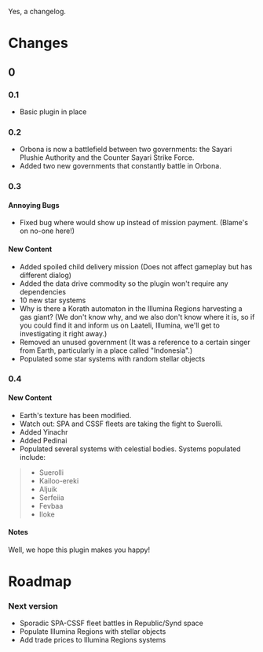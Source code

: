 Yes, a changelog.


# Changes
## 0
### 0.1
* Basic plugin in place
### 0.2
* Orbona is now a battlefield between two governments: the Sayari Plushie Authority and the Counter Sayari Strike Force.
* Added two new governments that constantly battle in Orbona.
### 0.3
#### Annoying Bugs
* Fixed bug where <credits> would show up instead of mission payment. (Blame's on no-one here!)
#### New Content
* Added spoiled child delivery mission (Does not affect gameplay but has different dialog)
* Added the data drive commodity so the plugin won't require any dependencies
* 10 new star systems
* Why is there a Korath automaton in the Illumina Regions harvesting a gas giant? (We don't know why, and we also don't know where it is, so if you could find it and inform us on Laateli, Illumina, we'll get to investigating it right away.)
* Removed an unused government (It was a reference to a certain singer from Earth, particularly in a place called "Indonesia".)
* Populated some star systems with random stellar objects
### 0.4
#### New Content
* Earth's texture has been modified.
* Watch out: SPA and CSSF fleets are taking the fight to Suerolli.
* Added Yinachr
* Added Pedinai
* Populated several systems with celestial bodies. Systems populated include:
>* Suerolli
>* Kailoo-ereki
>* Aljuik
>* Serfeiia
>* Fevbaa
>* Iloke

#### Notes
Well, we hope this plugin makes you happy!
 
# Roadmap
### Next version
* Sporadic SPA-CSSF fleet battles in Republic/Synd space
* Populate Illumina Regions with stellar objects
* Add trade prices to Illumina Regions systems
